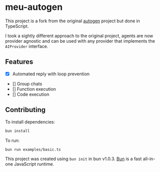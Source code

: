 # meu-autogen

This project is a fork from the original
[autogen](https://github.com/microsoft/autogen) project but done in TypeScript.

I took a sightly different approach to the original project, agents are now
provider agnostic and can be used with any provider that implements the
`AIProvider` interface.

## Features

- [x] Automated reply with loop prevention
- [] Group chats
- [] Function execution
- [] Code execution

## Contributing

To install dependencies:

```bash
bun install
```

To run:

```bash
bun run examples/basic.ts
```

This project was created using `bun init` in bun v1.0.3. [Bun](https://bun.sh)
is a fast all-in-one JavaScript runtime.
